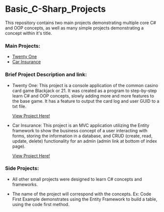 # Basic_C-Sharp_Projects
This repository contains two main projects demonstrating multiple core C# and OOP concepts, as well as many simple projects demonstrating a concept within it's title.

### Main Projects:

* [Twenty One](#twenty-one)
* [Car Insurance](#car-insurance)


### Brief Project Description and link:

* <a name="twenty-one"></a> Twenty One:
  This project is a console application of the common casino card game Blackjack or 21. It was created as a program to step-by-step learn C# and OOP concepts, slowly adding more and more features to the base game. It has a feature to output the card log and user GUID to a txt file.
  
  [View Project Here!](https://github.com/dbalesteri/Basic_C-Sharp_Projects/tree/main/TwentyOne)
  
* <a name="car-insurance"></a> Car Insurance:
  This project is an MVC application utilizing the Entity framework to show the business concept of a user interacting with forms, storing the information in a database, and CRUD (create, read, update, delete) functionality for an admin (admin link at bottom of index page).
  
  [View Project Here!](https://github.com/dbalesteri/Basic_C-Sharp_Projects/tree/main/CarInsurance)
  

### Side Projects:

* All other small projects were designed to learn C# concepts and frameworks.

* The name of the project will correspond with the concepts. Ex: Code First Example demonstrates using the Entity Framework to build a table, using the code first method.
